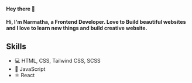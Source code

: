 <h4>Hey there 👋<h4>

<h4>Hi, I'm Narmatha, a Frontend Developer. Love to Build beautiful websites and I love to learn new things and build creative website.<h4>
 
 <h2>Skills</h2>
  <ul>
    <li>💻 HTML, CSS, Tailwind CSS, SCSS </li>
    <li>📱 JavaScript </li>
    <li>⚛ React</li>
  </ul>  
   
